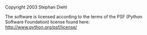 Copyright 2003 Stephan Diehl

The software is licensed according to the terms of the PSF (Python Software Foundation) license found here: http://www.python.org/psf/license/